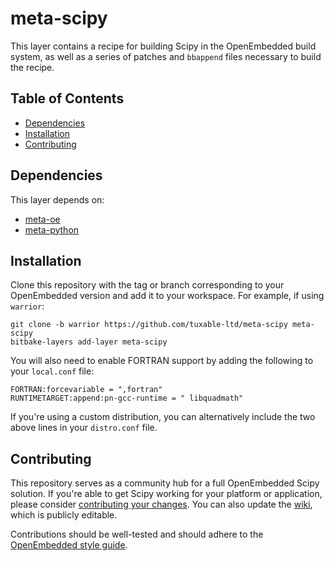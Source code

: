 meta-scipy
==========

This layer contains a recipe for building Scipy in the OpenEmbedded build
system, as well as a series of patches and `bbappend` files necessary to build
the recipe.

Table of Contents
-----------------

- [Dependencies](#dependencies)
- [Installation](#installation)
- [Contributing](#contributing)

Dependencies
------------

This layer depends on:

*  [meta-oe][]
*  [meta-python][]

[meta-oe]: https://layers.openembedded.org/layerindex/branch/master/layer/meta-oe/
[meta-python]: https://layers.openembedded.org/layerindex/branch/master/layer/meta-python/

Installation
------------

Clone this repository with the tag or branch corresponding to your OpenEmbedded
version and add it to your workspace. For example, if using `warrior`:

    git clone -b warrior https://github.com/tuxable-ltd/meta-scipy meta-scipy
    bitbake-layers add-layer meta-scipy

You will also need to enable FORTRAN support by adding the following to your
`local.conf` file:

    FORTRAN:forcevariable = ",fortran"
    RUNTIMETARGET:append:pn-gcc-runtime = " libquadmath"

If you're using a custom distribution, you can alternatively include the two
above lines in your `distro.conf` file.

Contributing
------------

This repository serves as a community hub for a full OpenEmbedded Scipy
solution. If you're able to get Scipy working for your platform or application,
please consider [contributing your changes][firstcontributions]. You can also
update the [wiki][], which is publicly editable.

Contributions should be well-tested and should adhere to the [OpenEmbedded
style guide][styleguide].

[firstcontributions]: https://firstcontributions.github.io/
[wiki]: https://github.com/gpanders/meta-scipy/wiki
[styleguide]: https://www.openembedded.org/wiki/Styleguide
